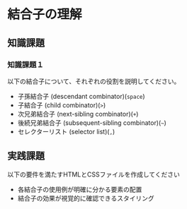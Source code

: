 # 結合子の理解

## 知識課題

### 知識課題１

以下の結合子について、それぞれの役割を説明してください。

- 子孫結合子 (descendant combinator)(`space`)
- 子結合子 (child combinator)(`>`)
- 次兄弟結合子 (next-sibling combinator)(`+`)
- 後続兄弟結合子 (subsequent-sibling combinator)(`~`)
- セレクターリスト (selector list)(`,`)

## 実践課題

以下の要件を満たすHTMLとCSSファイルを作成してください

- 各結合子の使用例が明確に分かる要素の配置
- 結合子の効果が視覚的に確認できるスタイリング
